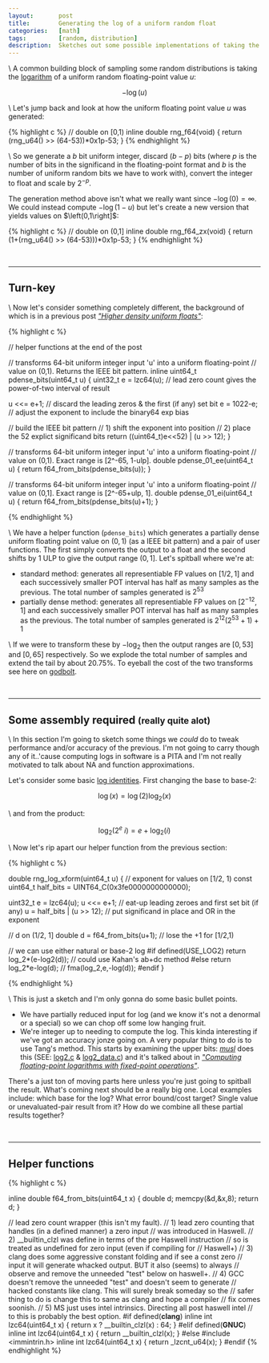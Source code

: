 ```yaml
---
layout:       post
title:        Generating the log of a uniform random float
categories:   [math]
tags:         [random, distribution]
description:  Sketches out some possible implementations of taking the logarithm of a uniform floating point value.
---
```


\\
A common building block of sampling some random distributions is taking the [logarithm](https://en.wikipedia.org/wiki/Logarithm) of a uniform random floating-point value $u$:

$$ -\log \left(u\right)$$

\\
Let's jump back and look at how the uniform floating point value $u$ was generated:

{% highlight c %}
// double on [0,1)
inline double rng_f64(void)
{
  return (rng_u64() >> (64-53))*0x1p-53;
}
{% endhighlight %}

\\
So we generate a $b$ bit uniform integer, discard $\left(b-p\right)$ bits (where $p$ is the number of bits in the significand in the floating-point format and $b$ is the number of uniform random bits we have to work with), convert the integer to float and scale by $2^{-p}$. 

The generation method above isn't what we really want since $-\log\left(0\right) = \infty$. We could instead compute $-\log\left(1-u\right)$ but let's create a new version that yields values on $\left(0,1\right]\$:


{% highlight c %}
// double on (0,1]
inline double rng_f64_zx(void)
{
  return (1+(rng_u64() >> (64-53)))*0x1p-53;
}
{% endhighlight %}

<br>

------

Turn-key
------

\\
Now let's consider something completely different, the background of which is in a previous post [*"Higher density uniform floats"*](http://marc-b-reynolds.github.io/distribution/2017/01/17/DenseFloat.html):

{% highlight c %}

// helper functions at the end of the post

// transforms 64-bit uniform integer input 'u' into a uniform floating-point
// value on (0,1). Returns the IEEE bit pattern.
inline uint64_t pdense_bits(uint64_t u)
{
  uint32_t e = lzc64(u);  // lead zero count gives the power-of-two interval of result

  u <<= e+1;              // discard the leading zeros & the first (if any) set bit
  e   = 1022-e;           // adjust the exponent to include the binary64 exp bias
  
  // build the IEEE bit pattern
  // 1) shift the exponent into position
  // 2) place the 52 explict significand bits 
  return ((uint64_t)e<<52) | (u >> 12);
}

// transforms 64-bit uniform integer input 'u' into a uniform floating-point
// value on (0,1). Exact range is [2^-65, 1-ulp].
double pdense_01_ee(uint64_t u)
{
  return f64_from_bits(pdense_bits(u));
}

// transforms 64-bit uniform integer input 'u' into a uniform floating-point
// value on (0,1]. Exact range is [2^-65+ulp, 1].
double pdense_01_ei(uint64_t u)
{
  return f64_from_bits(pdense_bits(u)+1);
}

{% endhighlight %}

\\
We have a helper function (`pdense_bits`) which generates a partially dense uniform floating point value on $\left(0,1\right)$ (as a IEEE bit pattern) and a pair of user functions.  The first simply converts the output to a float and the second shifts by 1 ULP to give the output range $\left(0,1\right]$. Let's spitball where we're at:

* standard method: generates all representiable FP values on $\left[1/2,1\right]$ and each successively smaller POT interval has half as many samples as the previous. The total number of samples generated is $2^{53}$
* partially dense method: generates all representiable FP values on $\left[2^{-12},1\right]$ and each successively smaller POT interval has half as many samples as the previous. The total number of samples generated is $2^{12}\left(2^{53}+1\right)+1$

\\
If we were to transform these by $-\log_2$ then the output ranges are $\left[0,53\right]$ and $\left[0,65\right]$ respectively. So we explode the total number of samples and extend the tail by about 20.75%.  To eyeball the cost of the two transforms see here on [godbolt](https://gcc.godbolt.org/z/5VtdA3).

<br>

------

Some assembly required <small> (really quite alot)</small>
------

\\
In this section I'm going to sketch some things we *could* do to tweak performance and/or accuracy of the previous. I'm not going to carry though any of it..'cause computing logs in software is a PITA and I'm not really motivated to talk about NA and function approximations.

Let's consider some basic [log identities](https://en.wikipedia.org/wiki/List_of_logarithmic_identities). First changing the base to base-2:


$$
\log \left(x\right) = \log \left(2\right) \log_2 \left(x\right)
$$

\\
and from the product:

$$
\log_2 \left(2^e~i\right) = e+ \log_2 \left(i\right)
$$

\\
Now let's rip apart our helper function from the previous section:

{% highlight c %}

double rng_log_xform(uint64_t u)
{
  // exponent for values on [1/2, 1)
  const uint64_t half_bits = UINT64_C(0x3fe0000000000000);
  
  uint32_t e = lzc64(u);
  u <<= e+1;                      // eat-up leading zeroes and first set bit (if any)
  u = half_bits | (u >> 12);      // put significand in place and OR in the exponent

  // d on (1/2, 1]
  double d = f64_from_bits(u+1);  // lose the +1 for [1/2,1)

  // we can use either natural or base-2 log
#if defined(USE_LOG2)
  return log_2*(e-log2(d));       // could use Kahan's ab+dc method
#else
  return log_2*e-log(d);          // fma(log_2,e,-log(d));
#endif
}

{% endhighlight %}

\\
This is just a sketch and I'm only gonna do some basic bullet points. 

* We have partially reduced input for log (and we know it's not a denormal or a special) so we can chop off some low hanging fruit.
* We're integer up to needing to compute the log. This kinda interesting if we've got an accuracy jonze going on. A very popular thing to do is to use Tang's method. This starts by examining the upper bits:  [*musl*](https://musl.libc.org/) does this (SEE: [log2.c](https://git.musl-libc.org/cgit/musl/tree/src/math/log2.c) & [log2_data.c](https://git.musl-libc.org/cgit/musl/tree/src/math/log2_data.c)) and it's talked about in [*"Computing floating-point logarithms with fixed-point operations"*](https://hal.inria.fr/hal-01227877/).

There's a just ton of moving parts here unless you're just going to spitball the result. What's coming next should be a really big one. Local examples include: which base for the log? What error bound/cost target? Single value or unevaluated-pair result from it? How do we combine all these partial results together?

<br>

------

Helper functions
------


{% highlight c %}

inline double f64_from_bits(uint64_t x)
{
  double d; memcpy(&d,&x,8); return d;
}


// lead zero count wrapper (this isn't my fault).
// 1) lead zero counting that handles (in a defined manner) a zero input
//    was introduced in Haswell.
// 2) __builtin_clzl was define in terms of the pre Haswell instruction
//    so is treated as undefined for zero input (even if compiling for
//    Haswell+)
// 3) clang does some aggressive constant folding and if see a const zero
//    input it will generate whacked output. BUT it also (seems) to always
//    observe and remove the unneeded "test" below on haswell+.
// 4) GCC doesn't remove the unneeded "test" and doesn't seem to generate
//    hacked constants like clang. This will surely break someday so the
//    safer thing to do is change this to same as clang and hope a compiler
//    fix comes soonish.
// 5) MS just uses intel intrinsics. Directing all post haswell intel
//    to this is probably the best option.
#if defined(__clang__)
inline int lzc64(uint64_t x) { return x ? __builtin_clzl(x) : 64; }
#elif defined(__GNUC__)
inline int lzc64(uint64_t x) { return __builtin_clzl(x); }
#else
#include <immintrin.h>
inline int lzc64(uint64_t x) { return _lzcnt_u64(x); }
#endif
{% endhighlight %}




